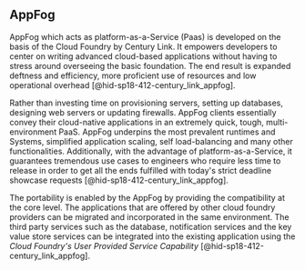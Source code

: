 AppFog
------

AppFog which acts as platform-as-a-Service (Paas) is developed on the
basis of the Cloud Foundry by Century Link. It empowers developers to
center on writing advanced cloud-based applications without having to
stress around overseeing the basic foundation. The end result is
expanded deftness and efficiency, more proficient use of resources and
low operational overhead [@hid-sp18-412-century_link_appfog].

Rather than investing time on provisioning servers, setting up
databases, designing web servers or updating firewalls. AppFog clients
essentially convey their cloud-native applications in an extremely
quick, tough, multi-environment PaaS. AppFog underpins the most
prevalent runtimes and Systems, simplified application scaling, self
load-balancing and many other functionalities. Additionally, with the
advantage of platform-as-a-Service, it guarantees tremendous use cases
to engineers who require less time to release in order to get all the
ends fulfilled with today's strict deadline showcase
requests [@hid-sp18-412-century_link_appfog].

The portability is enabled by the AppFog by providing the compatibility
at the core level. The applications that are offered by other cloud
foundry providers can be migrated and incorporated in the same
environment. The third party services such as the database, notification
services and the key value store services can be integrated into the
existing application using the *Cloud Foundry's User Provided Service
Capability* [@hid-sp18-412-century_link_appfog].
